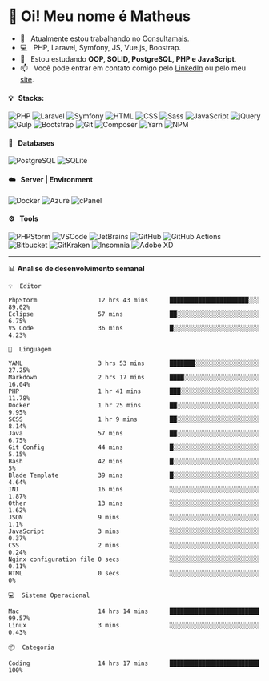 # 👋 Oi! Meu nome é Matheus

- 🔭 &nbsp; Atualmente estou trabalhando no [Consultamais](https://consultamais.com.br/).
- 💻 &nbsp; PHP, Laravel, Symfony, JS, Vue.js, Boostrap.
- 🌱 &nbsp; Estou estudando **OOP, SOLID, PostgreSQL, PHP e JavaScript**.
- 📫 &nbsp; Você pode entrar em contato comigo pelo [LinkedIn](https://www.linkedin.com/in/matheuscamargoxavier/) ou pelo meu [site](https://matheuscamargo.co).

#### 💡 &nbsp; Stacks:
![PHP](https://img.shields.io/badge/-PHP-777BB4?&logo=php&logoColor=FFFFFF)
![Laravel](https://img.shields.io/badge/-Laravel-FF2D20?&logo=laravel&logoColor=FFFFFF)
![Symfony](https://img.shields.io/badge/-Symfony-000000?&logo=symfony&logoColor=FFFFFF)
![HTML](https://img.shields.io/badge/-HTML-E34F26?&logo=html5&logoColor=FFFFFF)
![CSS](https://img.shields.io/badge/-CSS-1572B6?&logo=css3&logoColor=FFFFFF)
![Sass](https://img.shields.io/badge/-Sass-CC6699?&logo=sass&logoColor=FFFFFF)
![JavaScript](https://img.shields.io/badge/-JavaScript-F7DF1E?&logo=javascript&logoColor=FFFFFF)
![jQuery](https://img.shields.io/badge/-jQuery-0769AD?&logo=jquery&logoColor=FFFFFF)
![Gulp](https://img.shields.io/badge/-Gulp-CF4647?&logo=gulp&logoColor=FFFFFF)
![Bootstrap](https://img.shields.io/badge/-Bootstrap-7952B3?&logo=bootstrap&logoColor=FFFFFF)
![Git](https://img.shields.io/badge/-Git-F05032?&logo=git&logoColor=FFFFFF)
![Composer](https://img.shields.io/badge/-Composer-885630?&logo=composer&logoColor=FFFFFF)
![Yarn](https://img.shields.io/badge/-Yarn-2C8EBB?&logo=yarn&logoColor=FFFFFF)
![NPM](https://img.shields.io/badge/-npm-CB3837?&logo=npm&logoColor=FFFFFF)

#### 💾 &nbsp; Databases
![PostgreSQL](https://img.shields.io/badge/-PostgreSQL-336791?&logo=PostgreSQL&logoColor=FFFFFF)
![SQLite](https://img.shields.io/badge/-SQLite-003B57?&logo=SQLite&logoColor=FFFFFF)

#### ☁️ &nbsp; Server | Environment
![Docker](https://img.shields.io/badge/-Docker-2496ED?&logo=docker&logoColor=FFFFFF)
![Azure](https://img.shields.io/badge/-Azure-0089D6?&logo=microsoft%20azure&logoColor=FFFFFF)
![cPanel](https://img.shields.io/badge/-cPanel-FF6C2C?&logo=cpanel&logoColor=FFFFFF)

#### ⚙️ &nbsp; Tools
![PHPStorm](https://img.shields.io/badge/-PHPStorm-000000?&logo=PHPStorm&logoColor=FFFFFF)
![VSCode](https://img.shields.io/badge/-VSCode-007ACC?&logo=Visual%20Studio%20Code&logoColor=FFFFFF) 
![JetBrains](https://img.shields.io/badge/-JetBrains-000000?&logo=jetbrains&logoColor=FFFFFF) 
![GitHub](https://img.shields.io/badge/-GitHub-181717?&logo=github&logoColor=FFFFFF) 
![GitHub Actions](https://img.shields.io/badge/-GitHub%20Actions-181717?&logo=GitHub%20Actions&logoColor=FFFFFF) 
![Bitbucket](https://img.shields.io/badge/-Bitbucket-0052CC?&logo=bitbucket&logoColor=FFFFFF)
![GitKraken](https://img.shields.io/badge/-GitKraken-179287?&logo=GitKraken&logoColor=FFFFFF)
![Insomnia](https://img.shields.io/badge/-Insomnia-5849BE?&logo=Insomnia&logoColor=FFFFFF)
![Adobe XD](https://img.shields.io/badge/-Adobe%20XD-FF61F6?&logo=adobe%20xd&logoColor=FFFFFF) 
_______

📊  **Analise de desenvolvimento semanal**
```text
💡  Editor

PhpStorm                 12 hrs 43 mins      ██████████████████████░░░     89.02%
Eclipse                  57 mins             ██░░░░░░░░░░░░░░░░░░░░░░░      6.75%
VS Code                  36 mins             █░░░░░░░░░░░░░░░░░░░░░░░░      4.23%
```
```text
💬  Linguagem

YAML                     3 hrs 53 mins       ███████░░░░░░░░░░░░░░░░░░     27.25%
Markdown                 2 hrs 17 mins       ████░░░░░░░░░░░░░░░░░░░░░     16.04%
PHP                      1 hr 41 mins        ███░░░░░░░░░░░░░░░░░░░░░░     11.78%
Docker                   1 hr 25 mins        ██░░░░░░░░░░░░░░░░░░░░░░░      9.95%
SCSS                     1 hr 9 mins         ██░░░░░░░░░░░░░░░░░░░░░░░      8.14%
Java                     57 mins             ██░░░░░░░░░░░░░░░░░░░░░░░      6.75%
Git Config               44 mins             █░░░░░░░░░░░░░░░░░░░░░░░░      5.15%
Bash                     42 mins             █░░░░░░░░░░░░░░░░░░░░░░░░         5%
Blade Template           39 mins             █░░░░░░░░░░░░░░░░░░░░░░░░      4.64%
INI                      16 mins             ░░░░░░░░░░░░░░░░░░░░░░░░░      1.87%
Other                    13 mins             ░░░░░░░░░░░░░░░░░░░░░░░░░      1.62%
JSON                     9 mins              ░░░░░░░░░░░░░░░░░░░░░░░░░       1.1%
JavaScript               3 mins              ░░░░░░░░░░░░░░░░░░░░░░░░░      0.37%
CSS                      2 mins              ░░░░░░░░░░░░░░░░░░░░░░░░░      0.24%
Nginx configuration file 0 secs              ░░░░░░░░░░░░░░░░░░░░░░░░░      0.11%
HTML                     0 secs              ░░░░░░░░░░░░░░░░░░░░░░░░░         0%
```
```text
💻  Sistema Operacional

Mac                      14 hrs 14 mins      █████████████████████████     99.57%
Linux                    3 mins              ░░░░░░░░░░░░░░░░░░░░░░░░░      0.43%
```
```text
📦  Categoria

Coding                   14 hrs 17 mins      █████████████████████████       100%
```
